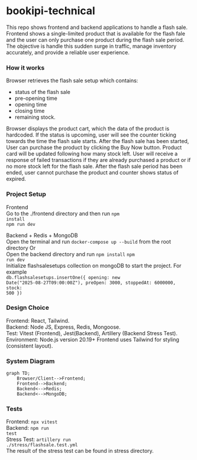 # bookipi-technical
This repo shows frontend and backend applications to handle a flash sale. Frontend shows a single-limited product that is available for the flash fale and the user can only purchase one product during the flash sale period. The objective is handle this sudden surge in traffic, manage inventory accurately, and provide a reliable user experience.

### How it works
Browser retrieves the flash sale setup which contains:
- status of the flash sale
- pre-opening time
- opening time
- closing time
- remaining stock.

Browser displays the product cart, which the data of the product is hardcoded. If the status is upcoming, user will see the counter ticking towards the time the flash sale starts. After the flash sale has been started, User can purchase the product by clicking the Buy Now button. Product card will be updated following how many stock left. User will receive a response of failed transactions if they are already purchased a product or if no more stock left for the flash sale. After the flash sale period has been ended, user cannot purchase the product and counter shows status of expired.

### Project Setup

Frontend<br />
Go to the ./frontend directory and then run
<code>npm install</code><br />
<code>npm run dev</code><br />

Backend + Redis + MongoDB<br />
Open the terminal and run <code>docker-compose up --build</code> from the root directory
Or<br />
Open the backend directory and run <code>npm install</code> <code>npm run dev</code><br />
Initialize flashsalesetups collection on mongoDB to start the project. For example<br />
<code>db.flashsalesetups.insertOne({ opening: new Date("2025-08-27T09:00:00Z"), preOpen: 3000, stoppedAt: 6000000, stock: 500 })</code>

### Design Choice
Frontend: React, Tailwind.<br />
Backend: Node JS, Express, Redis, Mongoose.<br />
Test: Vitest (Frontend), Jest(Backend), Artillery (Backend Stress Test).<br />
Environment: Node.js version 20.19+
Frontend uses Tailwind for styling (consistent layout).

### System Diagram
```mermaid
graph TD;
    Browser/Client-->Frontend;
    Frontend-->Backend;
    Backend<-->Redis;
    Backend<-->MongoDB;
```

### Tests
Frontend: <code>npx vitest</code><br />
Backend: <code>npm run test</code><br />
Stress Test: <code>artillery run ./stress/flashsale.test.yml</code><br />
The result of the stress test can be found in stress directory.
